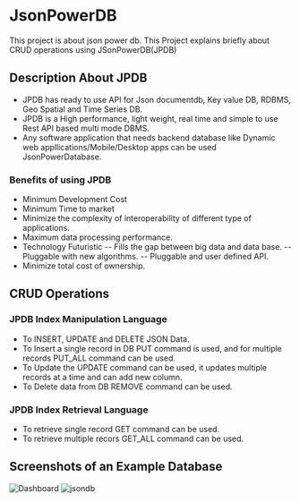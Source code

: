 # JsonPowerDB
This project is about json power db.
This Project explains briefly about CRUD operations using JSonPowerDB(JPDB)

## Description About JPDB
- JPDB has ready to use API for Json documentdb, Key value DB, RDBMS, Geo Spatial and Time Series DB.
- JPDB is a High performance, light weight, real time and simple to use Rest API based multi mode DBMS.
- Any software application that needs backend database like Dynamic web appllications/Mobile/Desktop apps can be used JsonPowerDatabase.


### Benefits of using JPDB 
- Minimum Development Cost 
- Minimum Time to market
- Minimize the complexity of interoperability of different type of applications.
- Maximum data processing performance.
- Technology Futuristic 
-- Fills the gap between big data and data base.
-- Pluggable with new algorithms.
-- Pluggable and user defined API.
- Minimize total cost of ownership.

## CRUD Operations
### JPDB Index Manipulation Language
- To INSERT, UPDATE and DELETE JSON Data.
- To Insert a single record in DB PUT command is used, and for multiple records PUT_ALL command can be used.
- To Update the UPDATE command can be used, it updates multiple records at a time and can add new column.
- To Delete data from DB REMOVE command can be used.

### JPDB Index Retrieval Language
- To retrieve single record GET command can be used.
- To retrieve multiple recors GET_ALL command can be used.

## Screenshots of an Example Database

![Dashboard](https://user-images.githubusercontent.com/105830749/169245093-231fd8f5-a7d0-485f-848f-96f0fcf1a92d.JPG)
![jsondb](https://user-images.githubusercontent.com/105830749/169245460-d4ef1785-d91a-4862-a62e-a0e74267851f.JPG)
